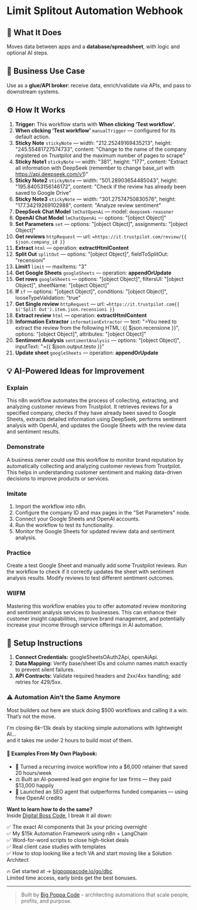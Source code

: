 # Limit Splitout Automation Webhook
  ## 🚀 What It Does
  Moves data between apps and a **database/spreadsheet**, with logic and optional AI steps.
  
  ## 💼 Business Use Case
  Use as a **glue/API broker**: receive data, enrich/validate via APIs, and pass to downstream systems.
  
  ## ⚙️ How It Works
  1. **Trigger:** This workflow starts with **When clicking ‘Test workflow’**.
  2. **When clicking ‘Test workflow’** `manualTrigger` — configured for its default action.
3. **Sticky Note** `stickyNote` — width: "212.25249169435213", height: "245.55481727574733", content: "Change to the name of the company registered on Trustpilot and the maximum number of pages to scrape"
4. **Sticky Note1** `stickyNote` — width: "381", height: "177", content: "Extract all information with DeepSeek (remember to change base_url with https://api.deepseek.com/v1)"
5. **Sticky Note2** `stickyNote` — width: "501.28903654485043", height: "195.84053156146172", content: "Check if the review has already been saved to Google Drive"
6. **Sticky Note3** `stickyNote` — width: "301.27574750830576", height: "177.34219269102988", content: "Analyze review sentiment"
7. **DeepSeek Chat Model** `lmChatOpenAi` — model: `deepseek-reasoner`
8. **OpenAI Chat Model** `lmChatOpenAi` — options: "[object Object]"
9. **Set Parameters** `set` — options: "[object Object]", assignments: "[object Object]"
10. **Get reviews** `httpRequest` — url: `=https://it.trustpilot.com/review/{{ $json.company_id }}`
11. **Extract** `html` — operation: **extractHtmlContent**
12. **Split Out** `splitOut` — options: "[object Object]", fieldToSplitOut: "recensioni"
13. **Limit1** `limit` — maxItems: "3"
14. **Get Google Sheets** `googleSheets` — operation: **appendOrUpdate**
15. **Get rows** `googleSheets` — options: "[object Object]", filtersUI: "[object Object]", sheetName: "[object Object]"
16. **If** `if` — options: "[object Object]", conditions: "[object Object]", looseTypeValidation: "true"
17. **Get Single review** `httpRequest` — url: `=https://it.trustpilot.com{{ $('Split Out').item.json.recensioni }}`
18. **Extract review** `html` — operation: **extractHtmlContent**
19. **Information Extractor** `informationExtractor` — text: "=You need to extract the review from the following HTML: {{ $json.recensione }}", options: "[object Object]", attributes: "[object Object]"
20. **Sentiment Analysis** `sentimentAnalysis` — options: "[object Object]", inputText: "={{ $json.output.testo }}"
21. **Update sheet** `googleSheets` — operation: **appendOrUpdate**
  
  ## 💡 AI-Powered Ideas for Improvement
  ### Explain
This n8n workflow automates the process of collecting, extracting, and analyzing customer reviews from Trustpilot. It retrieves reviews for a specified company, checks if they have already been saved to Google Sheets, extracts detailed information using DeepSeek, performs sentiment analysis with OpenAI, and updates the Google Sheets with the review data and sentiment results.

### Demonstrate
A business owner could use this workflow to monitor brand reputation by automatically collecting and analyzing customer reviews from Trustpilot. This helps in understanding customer sentiment and making data-driven decisions to improve products or services.

### Imitate
1. Import the workflow into n8n.
2. Configure the company ID and max pages in the "Set Parameters" node.
3. Connect your Google Sheets and OpenAI accounts.
4. Run the workflow to test its functionality.
5. Monitor the Google Sheets for updated review data and sentiment analysis.

### Practice
Create a test Google Sheet and manually add some Trustpilot reviews. Run the workflow to check if it correctly updates the sheet with sentiment analysis results. Modify reviews to test different sentiment outcomes.

### WIIFM
Mastering this workflow enables you to offer automated review monitoring and sentiment analysis services to businesses. This can enhance their customer insight capabilities, improve brand management, and potentially increase your income through service offerings in AI automation.
  
  ## 🔧 Setup Instructions
  1. **Connect Credentials:** googleSheetsOAuth2Api, openAiApi.
2. **Data Mapping:** Verify base/sheet IDs and column names match exactly to prevent silent failures.
3. **API Contracts:** Validate required headers and 2xx/4xx handling; add retries for 429/5xx.
  
### ⚠️ Automation Ain’t the Same Anymore

Most builders out here are stuck doing $500 workflows and calling it a win.  
That’s not the move.  

I'm closing $6k–$13k deals by stacking simple automations with lightweight AI...  
and it takes me under 2 hours to build most of them.

#### 🧠 Examples From My Own Playbook:
- 🔁 Turned a recurring invoice workflow into a $6,000 retainer that saved 20 hours/week  
- ⚖️ Built an AI-powered lead gen engine for law firms — they paid $13,000 happily  
- 🚀 Launched an SEO agent that outperforms funded companies — using free OpenAI credits  

**Want to learn how to do the same?**  
Inside [Digital Boss Code](https://bigpoppacode.io/go/dbc), I break it all down:

✅ The exact AI components that 3x your pricing overnight  
✅ My $15k Automation Framework using n8n + LangChain  
✅ Word-for-word scripts to close high-ticket deals  
✅ Real client case studies with templates  
✅ How to stop looking like a tech VA and start moving like a Solution Architect  

🔥 Get started at → [bigpoppacode.io/go/dbc](https://bigpoppacode.io/go/dbc)  
Limited time access, early birds get the best bonuses.

---
> Built by [Big Poppa Code](https://bigpoppacode.io) – architecting automations that scale people, profits, and purpose.
  